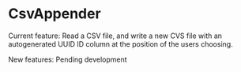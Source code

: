 # CsvAppender
Current feature: Read a CSV file, and write a new CVS file with an autogenerated UUID ID column at the position of the users choosing.

New features: Pending development


